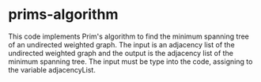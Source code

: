 # prims-algorithm

This code implements Prim's algorithm to find the minimum spanning tree of an undirected weighted
graph. The input is an adjacency list of the undirected weighted graph and the output is the
adjacency list of the minimum spanning tree. The input must be type into the code, assigning
to the variable adjacencyList.
